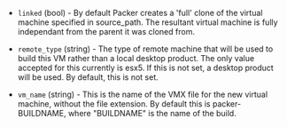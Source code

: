 <!-- Code generated from the comments of the Config struct in builder/vmware/vmx/config.go; DO NOT EDIT MANUALLY -->

-   `linked` (bool) - By default Packer creates a 'full' clone of
the virtual machine specified in source_path. The resultant virtual
machine is fully independant from the parent it was cloned from.

-   `remote_type` (string) - The type of remote machine that will be used to
build this VM rather than a local desktop product. The only value accepted
for this currently is esx5. If this is not set, a desktop product will
be used. By default, this is not set.

-   `vm_name` (string) - This is the name of the VMX file for the new virtual
machine, without the file extension. By default this is packer-BUILDNAME,
where "BUILDNAME" is the name of the build.
